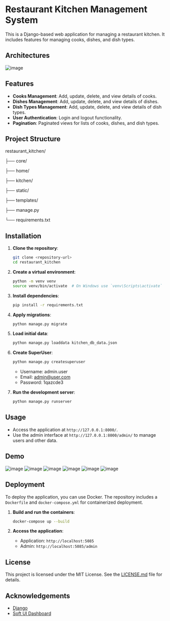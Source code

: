 # Restaurant Kitchen Management System

This is a Django-based web application for managing a restaurant kitchen. It includes features for managing cooks, dishes, and dish types.

## Architectures
![image](https://github.com/user-attachments/assets/3f887406-4a04-44a7-97df-2a1a43738cf8)


## Features

- **Cooks Management**: Add, update, delete, and view details of cooks.
- **Dishes Management**: Add, update, delete, and view details of dishes.
- **Dish Types Management**: Add, update, delete, and view details of dish types.
- **User Authentication**: Login and logout functionality.
- **Pagination**: Paginated views for lists of cooks, dishes, and dish types.

## Project Structure
restaurant_kitchen/ 

├── core/ 

├── home/ 

├── kitchen/ 

├── static/ 

├── templates/ 

├── manage.py 

└── requirements.txt


## Installation

1. **Clone the repository**:
    ```sh
    git clone <repository-url>
    cd restaurant_kitchen
    ```

2. **Create a virtual environment**:
    ```sh
    python -m venv venv
    source venv/bin/activate  # On Windows use `venv\Scripts\activate`
    ```

3. **Install dependencies**:
    ```sh
    pip install -r requirements.txt
    ```

4. **Apply migrations**:
    ```sh
    python manage.py migrate
    ```

5. **Load initial data**:
    ```sh
    python manage.py loaddata kitchen_db_data.json
    ```
    
6. **Create SuperUser**:
    ```sh
    python manage.py createsuperuser
    ```
    - Username: admin.user
    - Email: admin@user.com
    - Password: 1qazcde3
    
7. **Run the development server**:
    ```sh
    python manage.py runserver
    ```

## Usage

- Access the application at `http://127.0.0.1:8000/`.
- Use the admin interface at `http://127.0.0.1:8000/admin/` to manage users and other data.


## Demo
![image](https://github.com/user-attachments/assets/87ab60c5-0256-4922-8864-eaf19dc54d90)
![image](https://github.com/user-attachments/assets/825f2cd9-67ff-4087-be4c-a10ed49a8a6b)
![image](https://github.com/user-attachments/assets/6b35f5d7-3b99-48ca-b351-ee95fa585533)
![image](https://github.com/user-attachments/assets/7994bb0c-5f55-4bac-a5dd-7a092623ac9f)
![image](https://github.com/user-attachments/assets/f7318073-da41-4f20-a987-08e9809ca832)
![image](https://github.com/user-attachments/assets/f64d1b6d-bc94-4a2e-995e-fff6431e00d1)




## Deployment

To deploy the application, you can use Docker. The repository includes a `Dockerfile` and `docker-compose.yml` for containerized deployment.

1. **Build and run the containers**:
    ```sh
    docker-compose up --build
    ```

2. **Access the application**:
    - Application: `http://localhost:5085`
    - Admin: `http://localhost:5085/admin`

## License

This project is licensed under the MIT License. See the [LICENSE.md](django-soft-ui-dashboard/LICENSE.md) file for details.

## Acknowledgements

- [Django](https://www.djangoproject.com/)
- [Soft UI Dashboard](https://app-generator.dev/product/soft-ui-dashboard/django/)
